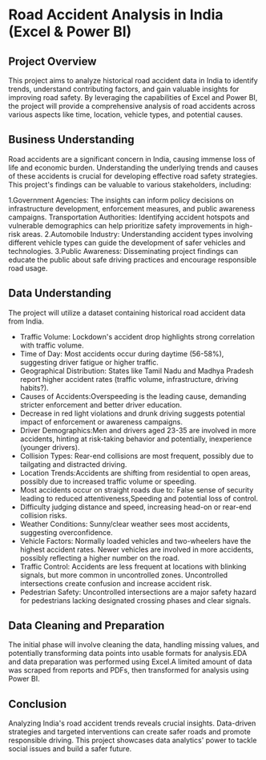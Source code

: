 # Road Accident Analysis in India (Excel & Power BI)

## Project Overview
This project aims to analyze historical road accident data in India to identify trends, understand contributing factors, and gain valuable insights for improving road safety. By leveraging the capabilities of Excel and Power BI, the project will provide a comprehensive analysis of road accidents across various aspects like time, location, vehicle types, and potential causes.

## Business Understanding
Road accidents are a significant concern in India, causing immense loss of life and economic burden. Understanding the underlying trends and causes of these accidents is crucial for developing effective road safety strategies. This project's findings can be valuable to various stakeholders, including:

1.Government Agencies: The insights can inform policy decisions on infrastructure development, enforcement measures, and public awareness campaigns.
Transportation Authorities: Identifying accident hotspots and vulnerable demographics can help prioritize safety improvements in high-risk areas.
2.Automobile Industry: Understanding accident types involving different vehicle types can guide the development of safer vehicles and technologies.
3.Public Awareness: Disseminating project findings can educate the public about safe driving practices and encourage responsible road usage.

## Data Understanding
The project will utilize a dataset containing historical road accident data from India.  
* Traffic Volume: Lockdown's accident drop highlights strong correlation with traffic volume.
* Time of Day: Most accidents occur during daytime (56-58%), suggesting driver fatigue or higher traffic.
* Geographical Distribution: States like Tamil Nadu and Madhya Pradesh report higher accident rates (traffic volume, infrastructure, driving habits?).
* Causes of Accidents:Overspeeding is the leading cause, demanding stricter enforcement and better driver education.
* Decrease in red light violations and drunk driving suggests potential impact of enforcement or awareness campaigns.
* Driver Demographics:Men and drivers aged 23-35 are involved in more accidents, hinting at risk-taking behavior and potentially, inexperience (younger drivers).
* Collision Types: Rear-end collisions are most frequent, possibly due to tailgating and distracted driving.
* Location Trends:Accidents are shifting from residential to open areas, possibly due to increased traffic volume or speeding.
* Most accidents occur on straight roads due to: False sense of security leading to reduced attentiveness,Speeding and potential loss of control.
* Difficulty judging distance and speed, increasing head-on or rear-end collision risks.
* Weather Conditions: Sunny/clear weather sees most accidents, suggesting overconfidence.
* Vehicle Factors: Normally loaded vehicles and two-wheelers have the highest accident rates. Newer vehicles are involved in more accidents, possibly reflecting a higher number on the road.
* Traffic Control: Accidents are less frequent at locations with blinking signals, but more common in uncontrolled zones. Uncontrolled intersections create confusion and increase accident risk.
* Pedestrian Safety: Uncontrolled intersections are a major safety hazard for pedestrians lacking designated crossing phases and clear signals.

## Data Cleaning and Preparation
The initial phase will involve cleaning the data, handling missing values, and potentially transforming data points into usable formats for analysis.EDA and data preparation was performed using Excel.A limited amount of data was scraped from reports and PDFs, then transformed for analysis using Power BI.

## Conclusion
Analyzing India's road accident trends reveals crucial insights. Data-driven strategies and targeted interventions can create safer roads and promote responsible driving. This project showcases data analytics' power to tackle social issues and build a safer future.
